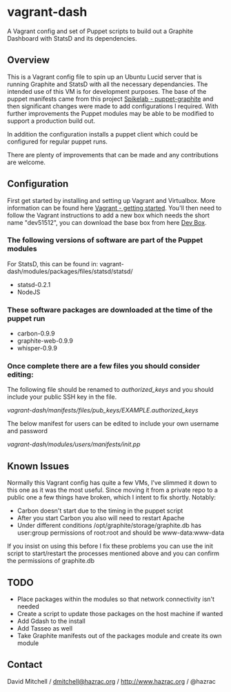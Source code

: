 # vagrant-dash

A Vagrant config and set of Puppet scripts to build out a Graphite Dashboard with StatsD and its dependencies.

## Overview

 This is a Vagrant config file to spin up an Ubuntu Lucid server that is running Graphite and StatsD with all the necessary dependancies. The intended use of this VM is for development purposes.  The base of the puppet manifests came from this project [Spikelab - puppet-graphite](https://github.com/spikelab/puppet-graphite) and then significant changes were made to add configurations I required.  With further improvements the Puppet modules may be able to be modified to support a production build out.

In addition the configuration installs a puppet client which could be configured for regular puppet runs.

 There are plenty of improvements that can be made and any contributions are welcome.

## Configuration

First get started by installing and setting up Vagrant and Virtualbox.  More information can be found here [Vagrant - getting started](http://vagrantup.com/docs/getting-started/index.html). You'll then need to follow the Vagrant instructions to add a new box which needs the short name "dev51512", you can download the base box from here [Dev Box](http://hazrac.morpheus.net/lucid32-dev51512.box).

### The following versions of software are part of the Puppet modules
For StatsD, this can be found in: vagrant-dash/modules/packages/files/statsd/statsd/
*  statsd-0.2.1
*  NodeJS

### These software packages are downloaded at the time of the puppet run
*  carbon-0.9.9
*  graphite-web-0.9.9
*  whisper-0.9.9


### Once complete there are a few files you should consider editing:

The following file should be renamed to *authorized_keys* and you should include your public SSH key in the file.

*vagrant-dash/manifests/files/pub_keys/EXAMPLE.authorized_keys*

The below manifest for users can be edited to include your own username and password

*vagrant-dash/modules/users/manifests/init.pp*

## Known Issues
Normally this Vagrant config has quite a few VMs, I've slimmed it down to this one as it was the most useful.  Since moving it from a private repo to a public one a few things have broken, which I intent to fix shortly.  Notably:
*  Carbon doesn't start due to the timing in the puppet script
*  After you start Carbon you also will need to restart Apache
*  Under different conditions /opt/graphite/storage/graphite.db has user:group permissions of root:root and should be www-data:www-data

If you insist on using this before I fix these problems you can use the init script to start/restart the processes mentioned above and you can confirm the permissions of graphite.db

## TODO

*  Place packages within the modules so that network connectivity isn't needed
  *  Create a script to update those packages on the host machine if wanted
*  Add Gdash to the install
*  Add Tasseo as well
*  Take Graphite manifests out of the packages module and create its own module

## Contact

David Mitchell / dmitchell@hazrac.org / http://www.hazrac.org / @hazrac
